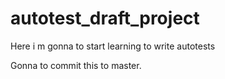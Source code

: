 # autotest_draft_project
Here i m gonna to start learning to write autotests

Gonna to commit this to master.
